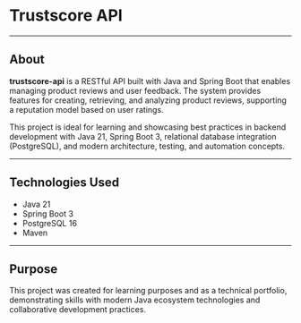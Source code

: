 # Trustscore API

---

## About

**trustscore-api** is a RESTful API built with Java and Spring Boot that enables managing product reviews and user feedback. The system provides features for creating, retrieving, and analyzing product reviews, supporting a reputation model based on user ratings.

This project is ideal for learning and showcasing best practices in backend development with Java 21, Spring Boot 3, relational database integration (PostgreSQL), and modern architecture, testing, and automation concepts.

---

## Technologies Used

- Java 21
- Spring Boot 3
- PostgreSQL 16
- Maven

---

## Purpose

This project was created for learning purposes and as a technical portfolio, demonstrating skills with modern Java ecosystem technologies and collaborative development practices.
